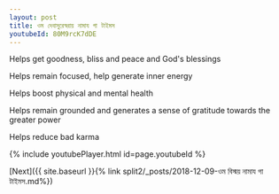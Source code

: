 ```yaml
---
layout: post
title: ওম দেবাসুরেস্বরায় নামায গা টাইমস
youtubeId: 80M9rcK7dDE
---
```

 
 
Helps get goodness, bliss and peace and God's blessings
 
Helps remain focused, help generate inner energy 
 
Helps boost physical and mental health 
 
Helps remain grounded and generates a sense of gratitude towards the greater power 
 
Helps reduce bad karma
 
 
 
 


{% include youtubePlayer.html id=page.youtubeId %}
 
[Next]({{ site.baseurl }}{% link  split2/_posts/2018-12-09-ওম বিস্ময় নামায গা টাইমস.md%})
 
